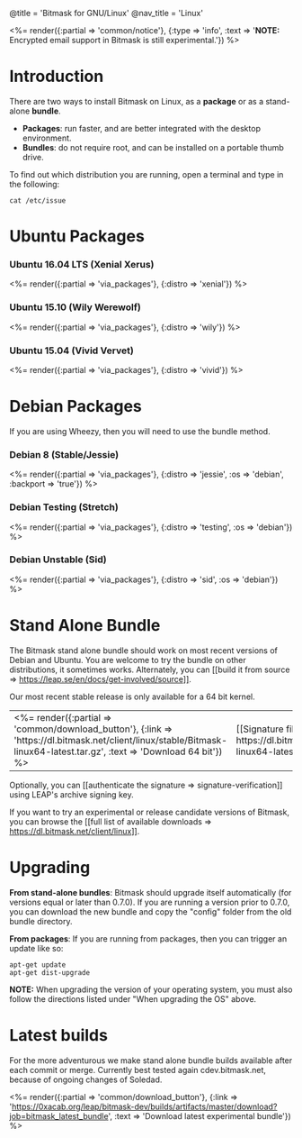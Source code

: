 @title = 'Bitmask for GNU/Linux'
@nav_title = 'Linux'

<%= render({:partial => 'common/notice'}, {:type => 'info', :text => '<b>NOTE:</b> Encrypted email support in Bitmask is still experimental.'}) %>

# Introduction

There are two ways to install Bitmask on Linux, as a **package** or as a stand-alone **bundle**.

* **Packages**: run faster, and are better integrated with the desktop environment.
* **Bundles**: do not require root, and can be installed on a portable thumb drive.

To find out which distribution you are running, open a terminal and type in the following:

    cat /etc/issue

# Ubuntu Packages

### Ubuntu 16.04 LTS (Xenial Xerus)

<%= render({:partial => 'via_packages'}, {:distro => 'xenial'}) %>

### Ubuntu 15.10 (Wily Werewolf)

<%= render({:partial => 'via_packages'}, {:distro => 'wily'}) %>

### Ubuntu 15.04 (Vivid Vervet)

<%= render({:partial => 'via_packages'}, {:distro => 'vivid'}) %>

# Debian Packages

If you are using Wheezy, then you will need to use the bundle method.

### Debian 8 (Stable/Jessie)

<%= render({:partial => 'via_packages'}, {:distro => 'jessie', :os => 'debian', :backport => 'true'}) %>

### Debian Testing (Stretch)

<%= render({:partial => 'via_packages'}, {:distro => 'testing', :os => 'debian'}) %>

### Debian Unstable (Sid)

<%= render({:partial => 'via_packages'}, {:distro => 'sid', :os => 'debian'}) %>

# Stand Alone Bundle

The Bitmask stand alone bundle should work on most recent versions of Debian and Ubuntu. You are welcome to try the bundle on other distributions, it sometimes works. Alternately, you can [[build it from source => https://leap.se/en/docs/get-involved/source]].

Our most recent stable release is only available for a 64 bit kernel. 

<table class="table">
<tr><td>
  <%= render({:partial => 'common/download_button'}, {:link => 'https://dl.bitmask.net/client/linux/stable/Bitmask-linux64-latest.tar.gz', :text => 'Download 64 bit'}) %>
</td><td>
  [[Signature file => https://dl.bitmask.net/client/linux/stable/Bitmask-linux64-latest.tar.gz.asc]]
</td></tr>
</table>

Optionally, you can [[authenticate the signature => signature-verification]] using LEAP's archive signing key.

If you want to try an experimental or release candidate versions of Bitmask, you can browse the [[full list of available downloads => https://dl.bitmask.net/client/linux]].

# Upgrading

**From stand-alone bundles**: Bitmask should upgrade itself automatically (for versions equal or later than 0.7.0). If you are running a version prior to 0.7.0, you can download the new bundle and copy the "config" folder from the old bundle directory.

**From packages**: If you are running from packages, then you can trigger an update like so:

    apt-get update
    apt-get dist-upgrade

**NOTE:** When upgrading the version of your operating system, you must also follow the directions listed under "When upgrading the OS" above.

# Latest builds
For the more adventurous we make stand alone bundle builds available after each commit or merge. Currently best tested again cdev.bitmask.net, because of ongoing changes of Soledad. 

  <%= render({:partial => 'common/download_button'}, {:link => 'https://0xacab.org/leap/bitmask-dev/builds/artifacts/master/download?job=bitmask_latest_bundle', :text => 'Download latest experimental bundle'}) %>
